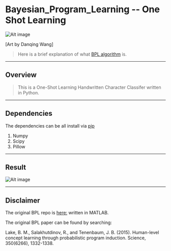 # Bayesian_Program_Learning -- One Shot Learning


![Alt image](https://github.com/PauloRlopez/ML-Bayesian_Program_Learning/blob/master/Images/BPL.png?raw="BPL") 

[Art by Danqing Wang]


> Here is a brief explanation of what [BPL algorithm](http://www.ctvnews.ca/sci-tech/new-algorithm-lets-machines-learn-like-humans-1.2695230) is.

----
## Overview

> This is a One-Shot Learning Handwritten Character Classifer written in Python.

----
## Dependencies 

The dependencies can be all install via [pip](https://pypi.python.org/pypi/pip)

1. Numpy
2. Scipy 
3. Pillow

----

## Result

![Alt image](https://github.com/PauloRlopez/ML-Bayesian_Program_Learning/blob/master/Images/python.demo.png?raw="results")

----

## Disclaimer

The original BPL repo is [here:](https://github.com/brendenlake/BPL) written in MATLAB.

The original BPL paper can be found by searching:

Lake, B. M., Salakhutdinov, R., and Tenenbaum, J. B. (2015). Human-level concept learning through probabilistic program induction. Science, 350(6266), 1332-1338.
